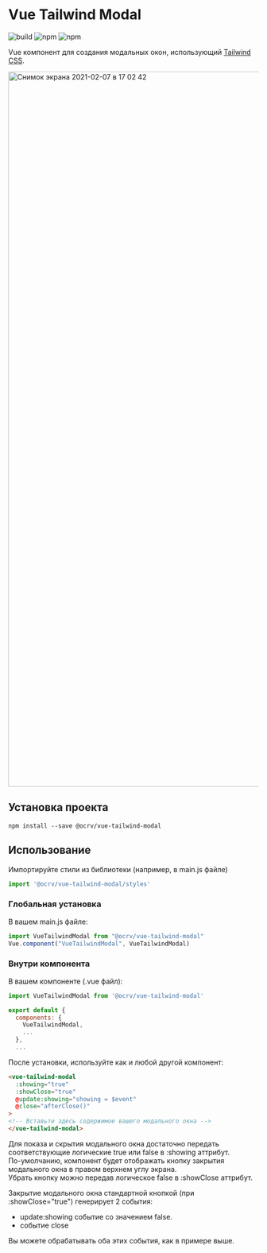 # Vue Tailwind Modal

![build](https://github.com/OCRVblockchain/vue-tailwind-modal/workflows/build/badge.svg)
![npm](https://img.shields.io/npm/dw/@ocrv/vue-tailwind-modal)
![npm](https://img.shields.io/npm/dt/@ocrv/vue-tailwind-modal)

Vue компонент для создания модальных окон, использующий [Tailwind CSS](https://tailwindcss.com).

<img width="1439" alt="Снимок экрана 2021-02-07 в 17 02 42" src="https://user-images.githubusercontent.com/18230071/107148930-f1d85780-6966-11eb-8967-33df0d70b2c3.png">

## Установка проекта

```
npm install --save @ocrv/vue-tailwind-modal
```

## Использование

Импортируйте стили из библиотеки (например, в main.js файле)

```js
import '@ocrv/vue-tailwind-modal/styles'
```

### Глобальная установка

В вашем main.js файле:

```js
import VueTailwindModal from "@ocrv/vue-tailwind-modal"
Vue.component("VueTailwindModal", VueTailwindModal)
```

### Внутри компонента

В вашем компоненте (.vue файл):

```js
import VueTailwindModal from '@ocrv/vue-tailwind-modal'

export default {
  components: {
	VueTailwindModal,
	...
  },
  ...
```

После установки, используйте как и любой другой компонент:

```html
<vue-tailwind-modal
  :showing="true"
  :showClose="true"
  @update:showing="showing = $event"
  @close="afterClose()"
>
<!-- Вставьте здесь содержимое вашего модального окна -->
</vue-tailwind-modal>
```

Для показа и скрытия модального окна достаточно передать соответствующие логические true или false в :showing аттрибут.  
По-умолчанию, компонент будет отображать кнопку закрытия модального окна в правом верхнем углу экрана.  
Убрать кнопку можно передав логическое false в :showClose аттрибут.  

Закрытие модального окна стандартной кнопкой (при :showClose="true") генерирует 2 события:
- update:showing событие со значением false.
- событие close

Вы можете обрабатывать оба этих события, как в примере выше.
